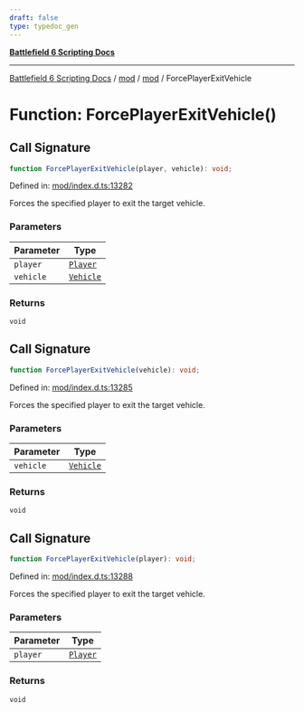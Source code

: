 ```yaml
---
draft: false
type: typedoc_gen
---
```


[**Battlefield 6 Scripting Docs**](../../../_index.md)

***

[Battlefield 6 Scripting Docs](../../../_index.md) / [mod](../../_index.md) / [mod](../_index.md) / ForcePlayerExitVehicle

# Function: ForcePlayerExitVehicle()

## Call Signature

```ts
function ForcePlayerExitVehicle(player, vehicle): void;
```

Defined in: [mod/index.d.ts:13282](https://github.com/battlefield-portal-community/portal-docs/blob/6d87e21c5922a3efb03c634dbe98e5fe6e797672/generators/santiago/mod/index.d.ts#L13282)

Forces the specified player to exit the target vehicle.

### Parameters

| Parameter | Type |
| ------ | ------ |
| `player` | [`Player`](../Player/_index.md) |
| `vehicle` | [`Vehicle`](../Vehicle/_index.md) |

### Returns

`void`

## Call Signature

```ts
function ForcePlayerExitVehicle(vehicle): void;
```

Defined in: [mod/index.d.ts:13285](https://github.com/battlefield-portal-community/portal-docs/blob/6d87e21c5922a3efb03c634dbe98e5fe6e797672/generators/santiago/mod/index.d.ts#L13285)

Forces the specified player to exit the target vehicle.

### Parameters

| Parameter | Type |
| ------ | ------ |
| `vehicle` | [`Vehicle`](../Vehicle/_index.md) |

### Returns

`void`

## Call Signature

```ts
function ForcePlayerExitVehicle(player): void;
```

Defined in: [mod/index.d.ts:13288](https://github.com/battlefield-portal-community/portal-docs/blob/6d87e21c5922a3efb03c634dbe98e5fe6e797672/generators/santiago/mod/index.d.ts#L13288)

Forces the specified player to exit the target vehicle.

### Parameters

| Parameter | Type |
| ------ | ------ |
| `player` | [`Player`](../Player/_index.md) |

### Returns

`void`
